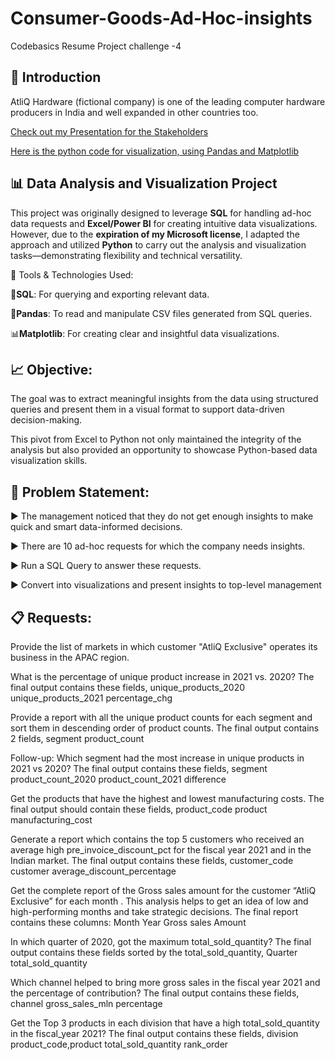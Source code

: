 # Consumer-Goods-Ad-Hoc-insights

Codebasics Resume Project challenge -4

## 👋 Introduction
AtliQ Hardware (fictional company) is one of the leading computer hardware producers in India and well expanded in other countries too.

[Check out my Presentation for the Stakeholders](https://github.com/Parth-S-DA/Consumer-Goods-Ad-Hoc-insights/blob/main/Consumer%20Goods%20Ad-Hoc%20Insights%20final.pdf)

[Here is the python code for visualization, using Pandas and Matplotlib](https://github.com/Parth-S-DA/Consumer-Goods-Ad-Hoc-insights/blob/main/sql_project.ipynb)

## 📊 Data Analysis and Visualization Project

This project was originally designed to leverage **SQL** for handling ad-hoc data requests and **Excel/Power BI** for creating intuitive data visualizations. However, due to the **expiration of my Microsoft license**, I adapted the approach and utilized **Python** to carry out the analysis and visualization tasks—demonstrating flexibility and technical versatility.

🔧 Tools & Technologies Used:

🔹**SQL**: For querying and exporting relevant data.

🧮**Pandas**: To read and manipulate CSV files generated from SQL queries.

📊**Matplotlib**: For creating clear and insightful data visualizations.

## 📈 Objective:

The goal was to extract meaningful insights from the data using structured queries and present them in a visual format to support data-driven decision-making.

This pivot from Excel to Python not only maintained the integrity of the analysis but also provided an opportunity to showcase Python-based data visualization skills.



## 📑 Problem Statement:
▶ The management noticed that they do not get enough insights to make quick and smart data-informed decisions.

▶ There are 10 ad-hoc requests for which the company needs insights.

▶ Run a SQL Query to answer these requests.

▶ Convert into visualizations and present insights to top-level management



## 📋 Requests:
Provide the list of markets in which customer "AtliQ Exclusive" operates its business in the APAC region.

What is the percentage of unique product increase in 2021 vs. 2020? The final output contains these fields, unique_products_2020 unique_products_2021 percentage_chg

Provide a report with all the unique product counts for each segment and sort them in descending order of product counts. The final output contains 2 fields, segment product_count

Follow-up: Which segment had the most increase in unique products in 2021 vs 2020? The final output contains these fields, segment product_count_2020 product_count_2021 difference

Get the products that have the highest and lowest manufacturing costs. The final output should contain these fields, product_code product manufacturing_cost

Generate a report which contains the top 5 customers who received an average high pre_invoice_discount_pct for the fiscal year 2021 and in the Indian market. The final output contains these fields, customer_code customer average_discount_percentage

Get the complete report of the Gross sales amount for the customer “AtliQ Exclusive” for each month . This analysis helps to get an idea of low and high-performing months and take strategic decisions. The final report contains these columns: Month Year Gross sales Amount

In which quarter of 2020, got the maximum total_sold_quantity? The final output contains these fields sorted by the total_sold_quantity, Quarter total_sold_quantity

Which channel helped to bring more gross sales in the fiscal year 2021 and the percentage of contribution? The final output contains these fields, channel gross_sales_mln percentage

Get the Top 3 products in each division that have a high total_sold_quantity in the fiscal_year 2021? The final output contains these fields, division product_code,product total_sold_quantity rank_order
